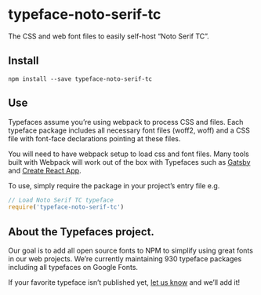 
# typeface-noto-serif-tc

The CSS and web font files to easily self-host “Noto Serif TC”.

## Install

`npm install --save typeface-noto-serif-tc`

## Use

Typefaces assume you’re using webpack to process CSS and files. Each typeface
package includes all necessary font files (woff2, woff) and a CSS file with
font-face declarations pointing at these files.

You will need to have webpack setup to load css and font files. Many tools built
with Webpack will work out of the box with Typefaces such as [Gatsby](https://github.com/gatsbyjs/gatsby)
and [Create React App](https://github.com/facebookincubator/create-react-app).

To use, simply require the package in your project’s entry file e.g.

```javascript
// Load Noto Serif TC typeface
require('typeface-noto-serif-tc')
```

## About the Typefaces project.

Our goal is to add all open source fonts to NPM to simplify using great fonts in
our web projects. We’re currently maintaining 930 typeface packages
including all typefaces on Google Fonts.

If your favorite typeface isn’t published yet, [let us know](https://github.com/KyleAMathews/typefaces)
and we’ll add it!
